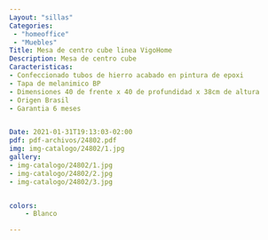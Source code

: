 ```yaml
---
Layout: "sillas"
Categories:
 - "homeoffice"
 - "Muebles"
Title: Mesa de centro cube linea VigoHome
Description: Mesa de centro cube 
Caracteristicas: 
- Confeccionado tubos de hierro acabado en pintura de epoxi 
- Tapa de melanimico BP 
- Dimensiones 40 de frente x 40 de profundidad x 38cm de altura
- Origen Brasil 
- Garantia 6 meses 


Date: 2021-01-31T19:13:03-02:00
pdf: pdf-archivos/24802.pdf
img: img-catalogo/24802/1.jpg
gallery: 
- img-catalogo/24802/1.jpg
- img-catalogo/24802/2.jpg
- img-catalogo/24802/3.jpg


colors:
    - Blanco

---
```

